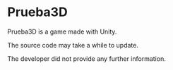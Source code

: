 # Prueba3D

Prueba3D is a game made with Unity.

The source code may take a while to update.

The developer did not provide any further information.
